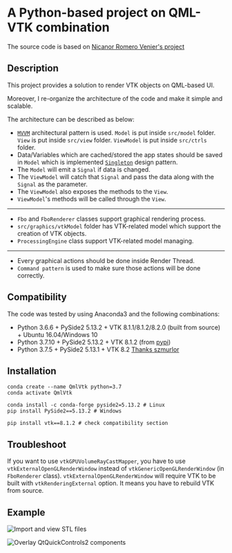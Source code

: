 # A Python-based project on QML-VTK combination

The source code is based on [Nicanor Romero Venier's project](https://github.com/nicanor-romero/QtVtk)

## Description

This project provides a solution to render VTK objects on QML-based UI.

Moreover, I re-organize the architecture of the code and make it simple and scalable.

The architecture can be described as below:

- [`MVVM`](https://en.wikipedia.org/wiki/Model%E2%80%93view%E2%80%93viewmodel) architectural pattern is used. `Model` is put inside `src/model` folder. `View` is put inside `src/view` folder. `ViewModel` is put inside `src/ctrls` folder.
- Data/Variables which are cached/stored the app states should be saved in `Model` which is implemented [`Singleton`](https://en.wikipedia.org/wiki/Singleton_pattern) design pattern.
- The `Model` will emit a `Signal` if data is changed.
- The `ViewModel` will catch that `Signal` and pass the data along with the `Signal` as the parameter.
- The `ViewModel` also exposes the methods to the `View`.
- `ViewModel`'s methods will be called through the `View`.
---
- `Fbo` and `FboRenderer` classes support graphical rendering process.
- `src/graphics/vtkModel` folder has VTK-related model which support the creation of VTK objects.
- `ProcessingEngine` class support VTK-related model managing.
---
- Every graphical actions should be done inside Render Thread.
- `Command pattern` is used to make sure those actions will be done correctly.

## Compatibility

The code was tested by using Anaconda3 and the following combinations:
- Python 3.6.6 + PySide2 5.13.2 + VTK 8.1.1/8.1.2/8.2.0 (built from source) + Ubuntu 16.04/Windows 10
- Python 3.7.10 + PySide2 5.13.2 + VTK 8.1.2 (from [pypi](https://pypi.org/project/vtk))
- Python 3.7.5 + PySide2 5.13.1 + VTK 8.2 [Thanks szmurlor](https://github.com/szmurlor/QtVTK-Py)

## Installation

```shell
conda create --name QmlVtk python=3.7
conda activate QmlVtk

conda install -c conda-forge pyside2=5.13.2 # Linux
pip install PySide2==5.13.2 # Windows

pip install vtk==8.1.2 # check compatibility section
```

## Troubleshoot

If you want to use `vtkGPUVolumeRayCastMapper`, you have to use `vtkExternalOpenGLRenderWindow` instead of `vtkGenericOpenGLRenderWindow` (in `FboRenderer` class). `vtkExternalOpenGLRenderWindow` will require VTK to be built with `vtkRenderingExternal` option. It means you have to rebuild VTK from source.

## Example

![Import and view STL files](resources/QmlVtk_1.gif "Import and view STL files")

![Overlay QtQuickControls2 components](resources/QmlVtk_2.gif "Overlay QtQuickControls2 components")
